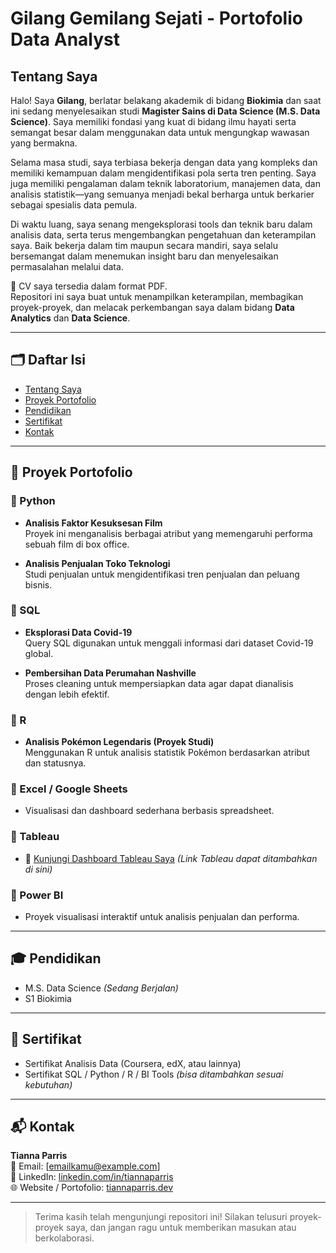 # Gilang Gemilang Sejati - Portofolio Data Analyst

## Tentang Saya

Halo! Saya **Gilang**, berlatar belakang akademik di bidang **Biokimia** dan saat ini sedang menyelesaikan studi **Magister Sains di Data Science (M.S. Data Science)**. Saya memiliki fondasi yang kuat di bidang ilmu hayati serta semangat besar dalam menggunakan data untuk mengungkap wawasan yang bermakna.

Selama masa studi, saya terbiasa bekerja dengan data yang kompleks dan memiliki kemampuan dalam mengidentifikasi pola serta tren penting. Saya juga memiliki pengalaman dalam teknik laboratorium, manajemen data, dan analisis statistik—yang semuanya menjadi bekal berharga untuk berkarier sebagai spesialis data pemula.

Di waktu luang, saya senang mengeksplorasi tools dan teknik baru dalam analisis data, serta terus mengembangkan pengetahuan dan keterampilan saya. Baik bekerja dalam tim maupun secara mandiri, saya selalu bersemangat dalam menemukan insight baru dan menyelesaikan permasalahan melalui data.

📄 CV saya tersedia dalam format PDF.  
Repositori ini saya buat untuk menampilkan keterampilan, membagikan proyek-proyek, dan melacak perkembangan saya dalam bidang **Data Analytics** dan **Data Science**.

---

## 🗂️ Daftar Isi

- [Tentang Saya](#tentang-saya)
- [Proyek Portofolio](#proyek-portofolio)
- [Pendidikan](#pendidikan)
- [Sertifikat](#sertifikat)
- [Kontak](#kontak)

---

## 📁 Proyek Portofolio

### 🔹 Python
- **Analisis Faktor Kesuksesan Film**  
  Proyek ini menganalisis berbagai atribut yang memengaruhi performa sebuah film di box office.
  
- **Analisis Penjualan Toko Teknologi**  
  Studi penjualan untuk mengidentifikasi tren penjualan dan peluang bisnis.

### 🔹 SQL
- **Eksplorasi Data Covid-19**  
  Query SQL digunakan untuk menggali informasi dari dataset Covid-19 global.

- **Pembersihan Data Perumahan Nashville**  
  Proses cleaning untuk mempersiapkan data agar dapat dianalisis dengan lebih efektif.

### 🔹 R
- **Analisis Pokémon Legendaris (Proyek Studi)**  
  Menggunakan R untuk analisis statistik Pokémon berdasarkan atribut dan statusnya.

### 🔹 Excel / Google Sheets
- Visualisasi dan dashboard sederhana berbasis spreadsheet.

### 🔹 Tableau
- 🔗 [Kunjungi Dashboard Tableau Saya](#) *(Link Tableau dapat ditambahkan di sini)*

### 🔹 Power BI
- Proyek visualisasi interaktif untuk analisis penjualan dan performa.

---

## 🎓 Pendidikan

- M.S. Data Science *(Sedang Berjalan)*
- S1 Biokimia

---

## 📜 Sertifikat

- Sertifikat Analisis Data (Coursera, edX, atau lainnya)
- Sertifikat SQL / Python / R / BI Tools *(bisa ditambahkan sesuai kebutuhan)*

---

## 📬 Kontak

**Tianna Parris**  
📧 Email: [emailkamu@example.com]  
🔗 LinkedIn: [linkedin.com/in/tiannaparris](#)  
🌐 Website / Portofolio: [tiannaparris.dev](#)

---

> Terima kasih telah mengunjungi repositori ini! Silakan telusuri proyek-proyek saya, dan jangan ragu untuk memberikan masukan atau berkolaborasi.

